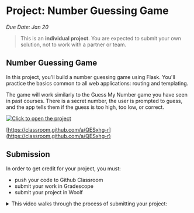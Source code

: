 # Project: Number Guessing Game

_Due Date: Jan 20_

> This is an **individual project**. You are expected to submit your own solution,
> not to work with a partner or team.

## Number Guessing Game

In this project, you'll build a number guessing game using Flask. You'll
practice the basics common to all web applications: routing and templating.

The game will work similarly to the Guess My Number game you have seen in past
courses. There is a secret number, the user is prompted to guess, and the app
tells them if the guess is too high, too low, or correct.

[![Click to open the project](https://img.shields.io/static/v1?url=https://classroom.github.com/a/QESxhg-r&label=Open%20Project&message=Flask%20Guess%20my%20number&color=blue)](https://classroom.github.com/a/QESxhg-r)

[https://classroom.github.com/a/QESxhg-r](https://classroom.github.com/a/QESxhg-r)

<!-- project template here: https://github.com/kibo-web-app-dev-jan-23/flask-guess-my-number -->

## Submission

In order to get credit for your project, you must:

- push your code to Github Classroom
- submit your work in Gradescope
- submit your project in Woolf

<details>
<summary>
This video walks through the process of submitting your project:
</summary>
<div style="position: relative; padding-bottom: 62.5%; height: 0;"><iframe src="https://www.loom.com/embed/b6f344e3887d46d7a63d5cafac2fc21e" frameborder="0" webkitallowfullscreen mozallowfullscreen allowfullscreen style="position: absolute; top: 0; left: 0; width: 100%; height: 100%;"></iframe></div>
</details>


